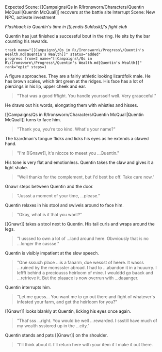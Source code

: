 Expected Scene: [[Campaigns/Qs in R/Ironsworn/Characters/Quentin McQuall|Quentin McQuall]] recovers at the battle site
Interrupt Scene: New NPC, activate investment

*Flashback to Quentin's time in [[Lendis Suldusk]]'s fight club*

Quentin has just finished a successful bout in the ring. He sits by the bar counting his rewards.

```iron-vault-mechanics
track name="[[Campaigns\/Qs in R\/Ironsworn\/Progress\/Quentin's Wealth.md|Quentin's Wealth]]" status="added"
progress from=2 name="[[Campaigns\/Qs in R\/Ironsworn\/Progress\/Quentin's Wealth.md|Quentin's Wealth]]" rank="epic" steps=1

```

A figure approaches. They are a fairly athletic looking lizardfolk male. He has brown scales, which tint green at the ridges. His face has a lot of piercings in his lip, upper cheek and ear.

>"That was a good fffight. You handle yoursself well. Very graacceful."

He draws out his words, elongating them with whistles and hisses.

[[Campaigns/Qs in R/Ironsworn/Characters/Quentin McQuall|Quentin McQuall]] turns to face him.

>"Thank you, you're too kind. What's your name?"

The lizardman's tongue flicks and licks his eyes as he extends a clawed hand.
>"I'm [[Gnawr]], it's niccce to meeet you ...Quentin."

His tone is very flat and emotionless. Quentin takes the claw and gives it a light shake.

>"Well thanks for the complement, but I'd best be off. Take care now."

Gnawr steps between Quentin and the door.

>"Jussst a moment of your time, ...please."

Quentin relaxes in his stool and swivels around to face him.
>"Okay, what is it that you want?"

[[Gnawr]] takes a stool next to Quentin. His tail curls and wraps around the legs.

>"I usssed to own a lot of ...land around here. Obvviously that is no ...longer the cassse."

Quentin is visibly impatient at the slow speech.

>"One sssuch place ...is a faaarm, due wessst of heere. It wasss ...ruined by the monssster abroad. I had to ...abandon it in a huuurry. I leffft behind a preciousss heirloom of mine.
>I woulddd go baack and ...retrieve it. But the plaaace is now overrun with ...daaanger.

Quentin interrupts him.

>"Let me guess... You want me to go out there and fight of whatever's infested your farm, and get the heirloom for you?"

[[Gnawr]] looks blankly at Quentin, licking his eyes once again.

>"That'sss ...right. You would be well ...rewarded. I ssstill have much of my wealth ssstored up in the ...city."

Quentin stands and pats [[Gnawr]] on the shoulder.

>"I'll think about it. I'll return here with your item if I make it out there.